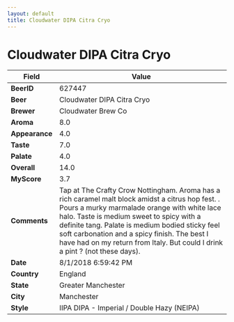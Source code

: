 ```yaml
---
layout: default
title: Cloudwater DIPA Citra Cryo
---
```


# Cloudwater DIPA Citra Cryo

| Field         | Value     |
|---------------|-----------|
| **BeerID** | 627447 |
| **Beer** | Cloudwater DIPA Citra Cryo |
| **Brewer** | Cloudwater Brew Co |
| **Aroma** | 8.0 |
| **Appearance** | 4.0 |
| **Taste** | 7.0 |
| **Palate** | 4.0 |
| **Overall** | 14.0 |
| **MyScore** | 3.7 |
| **Comments** | Tap at The Crafty Crow Nottingham. Aroma has a rich caramel malt block amidst a citrus hop fest. . Pours a murky marmalade orange with white lace halo. Taste is medium sweet to spicy with a definite tang. Palate is medium bodied sticky feel soft carbonation and a spicy finish. The best I have had on my return from Italy. But could I drink a pint ? &#40;not these days&#41;. |
| **Date** | 8/1/2018 6:59:42 PM |
| **Country** | England |
| **State** | Greater Manchester |
| **City** | Manchester |
| **Style** | IIPA DIPA - Imperial / Double Hazy (NEIPA) |
